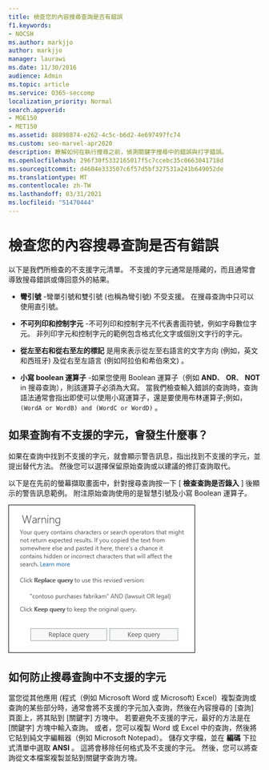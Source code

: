 ```yaml
---
title: 檢查您的內容搜尋查詢是否有錯誤
f1.keywords:
- NOCSH
ms.author: markjjo
author: markjjo
manager: laurawi
ms.date: 11/30/2016
audience: Admin
ms.topic: article
ms.service: O365-seccomp
localization_priority: Normal
search.appverid:
- MOE150
- MET150
ms.assetid: 88898874-e262-4c5c-b6d2-4e697497fc74
ms.custom: seo-marvel-apr2020
description: 瞭解如何在執行搜尋之前，偵測關鍵字搜尋中的錯誤與打字錯誤。
ms.openlocfilehash: 296f30f5332165017f5c7ccebc35c0663041718d
ms.sourcegitcommit: d4604e333507c6f57d5bf327531a241b649052de
ms.translationtype: MT
ms.contentlocale: zh-TW
ms.lasthandoff: 03/31/2021
ms.locfileid: "51470444"
---
```

# <a name="check-your-content-search-query-for-errors"></a>檢查您的內容搜尋查詢是否有錯誤
  
以下是我們所檢查的不支援字元清單。 不支援的字元通常是隱藏的，而且通常會導致搜尋錯誤或傳回意外的結果。
  
- **彎引號** -彎單引號和雙引號 (也稱為彎引號) 不受支援。 在搜尋查詢中只可以使用直引號。 

- **不可列印和控制字元** -不可列印和控制字元不代表書面符號，例如字母數位字元。 非列印字元和控制字元的範例包含格式化文字或個別文字行的字元。 

- **從左至右和從右至左的標記** 是用來表示從左至右語言的文字方向 (例如，英文和西班牙) 及從右至左語言 (例如阿拉伯和希伯來文) 。

- **小寫 boolean 運算子** -如果您使用 Boolean 運算子（例如 **AND**、 **OR**、 **NOT** in 搜尋查詢），則該運算子必須為大寫。 當我們檢查輸入錯誤的查詢時，查詢語法通常會指出即使可以使用小寫運算子，還是要使用布林運算子;例如，  `(WordA or WordB) and (WordC or WordD)` 。

## <a name="what-happens-if-a-query-has-an-unsupported-character"></a>如果查詢有不支援的字元，會發生什麼事？

如果在查詢中找到不支援的字元，就會顯示警告訊息，指出找到不支援的字元，並提出替代方法。 然後您可以選擇保留原始查詢或以建議的修訂查詢取代。

以下是在先前的螢幕擷取畫面中，針對搜尋查詢按一下 [ **檢查查詢是否錄入** ] 後顯示的警告訊息範例。 附注原始查詢使用的是智慧引號及小寫 Boolean 運算子。
  
![會顯示一則警告訊息，其中包含查詢的建議修訂](../media/23214b30-8e52-412c-bd80-63fb1b3ed52d.png)
  
## <a name="how-to-prevent-unsupported-characters-in-your-search-queries"></a>如何防止搜尋查詢中不支援的字元

當您從其他應用 (程式（例如 Microsoft Word 或 Microsoft) Excel）複製查詢或查詢的某些部分時，通常會將不支援的字元加入查詢，然後在內容搜尋的 [查詢] 頁面上，將其貼到 [關鍵字] 方塊中。 若要避免不支援的字元，最好的方法是在 [關鍵字] 方塊中輸入查詢。 或者，您可以複製 Word 或 Excel 中的查詢，然後將它貼到純文字編輯器（例如 Microsoft Notepad）。 儲存文字檔，並在 **編碼** 下拉式清單中選取 **ANSI** 。 這將會移除任何格式及不支援的字元。 然後，您可以將查詢從文本檔案複製並貼到關鍵字查詢方塊。 
